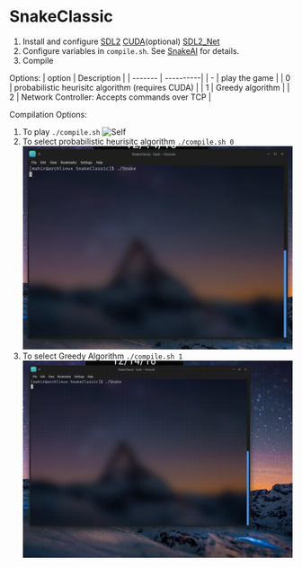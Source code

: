 # SnakeClassic

1. Install and configure <a href="https://wiki.libsdl.org/Installation" target="_blank">SDL2</a>&nbsp;<a
    href="https://developer.nvidia.com/cuda-downloads" target="_blank">CUDA</a>(optional)&nbsp;<a
    href="https://www.libsdl.org/projects/SDL_net/" target="_blank">SDL2_Net</a>
2. Configure variables in ``compile.sh``. See <a href="https://mahir1010.github.io/SnakeAI/" target="_blank">SnakeAI</a> for details.
3. Compile

Options:
| option | Description |
| ------- | ----------|
| - | play the game |
|   0    | probabilistic heurisitc algorithm (requires CUDA) |
|   1    | Greedy algorithm |
|   2    | Network Controller: Accepts commands over TCP |


Compilation Options:
1. To play ```./compile.sh```
![Self](https://raw.githubusercontent.com/mahir1010/SnakeClassic/screenshot/SnakeClassic.gif)
2. To select probabilistic heurisitc algorithm ```./compile.sh 0```
![prob](https://raw.githubusercontent.com/mahir1010/SnakeAI/screenshot/Probabilistic%20Heuristic.gif)
3. To select Greedy Algorithm ```./compile.sh 1```
![greedy locally optimum](https://raw.githubusercontent.com/mahir1010/SnakeAI/screenshot/locally%20optimum.gif)
